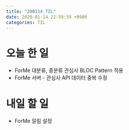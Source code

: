 ```yaml
---
title: "200114_TIL"
date: 2020-01-14 22:59:59 +0900
categories: TIL
---
```

# 오늘 한 일
* ForMe 대분류, 중분류 관심사 BLOC Pattern 적용
* ForMe 서버 - 관심사 API 데이터 중복 수정

# 내일 할 일
* ForMe 알림 설정